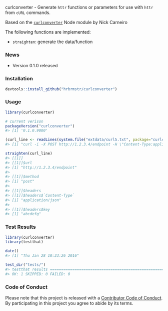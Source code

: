 <!-- README.md is generated from README.Rmd. Please edit that file -->
curlconverter - Generate `httr` functions or parameters for use with `httr` from `cURL` commands.

Based on the [`curlconverter`](https://github.com/NickCarneiro/curlconverter) Node module by Nick Carneiro

The following functions are implemented:

-   `straighten`: generate the data/function

### News

-   Version 0.1.0 released

### Installation

``` r
devtools::install_github("hrbrmstr/curlconverter")
```

### Usage

``` r
library(curlconverter)

# current verison
packageVersion("curlconverter")
#> [1] '0.1.0.9000'

(curl_line <- readLines(system.file("extdata/curl5.txt", package="curlconverter"), warn=FALSE))
#> [1] "curl -i -X POST http://1.2.3.4/endpoint -H \"Content-Type:application/json\" -H 'key:abcdefg'"

straighten(curl_line)
#> [[1]]
#> [[1]]$url
#> [1] "http://1.2.3.4/endpoint"
#> 
#> [[1]]$method
#> [1] "post"
#> 
#> [[1]]$headers
#> [[1]]$headers$`Content-Type`
#> [1] "application/json"
#> 
#> [[1]]$headers$key
#> [1] "abcdefg"
```

### Test Results

``` r
library(curlconverter)
library(testthat)

date()
#> [1] "Thu Jan 28 10:23:26 2016"

test_dir("tests/")
#> testthat results ========================================================================================================
#> OK: 1 SKIPPED: 0 FAILED: 0
```

### Code of Conduct

Please note that this project is released with a [Contributor Code of Conduct](CONDUCT.md). By participating in this project you agree to abide by its terms.

